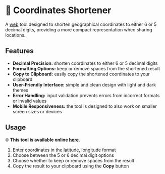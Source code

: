 # :round_pushpin: Coordinates Shortener

A [web](https://coordinates-shortener.vercel.app/) tool designed to shorten geographical coordinates to either 6 or 5 decimal digits, providing a more compact representation when sharing locations.

## Features

*   **Decimal Precision:** shorten coordinates to either 6 or 5 decimal digits
*   **Formatting Options:** keep or remove spaces from the shortened result
*   **Copy to Clipboard:** easily copy the shortened coordinates to your clipboard
*   **User-Friendly Interface:** simple and clean design with light and dark themes
*   **Error Handling:** input validation prevents errors from incorrect formats or invalid values
*   **Mobile Responsiveness:** the tool is designed to also work on smaller screen sizes or devices

## Usage

:globe_with_meridians: **This tool is available online [here](https://coordinates-shortener.vercel.app/)**.

1.  Enter coordinates in the latitude, longitude format
2.  Choose between the 5 or 6 decimal digit options
3.  Choose whether to keep or remove spaces from the result
4.  Copy the result to your clipboard using the **Copy** button
